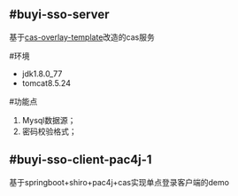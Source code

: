 #buyi-sso-server
---
基于[cas-overlay-template](https://github.com/apereo/cas-overlay-template/tree/5.1)改造的cas服务

#环境
* jdk1.8.0_77
* tomcat8.5.24

#功能点
1. Mysql数据源；
2. 密码校验格式；

#buyi-sso-client-pac4j-1
---
基于springboot+shiro+pac4j+cas实现单点登录客户端的demo


